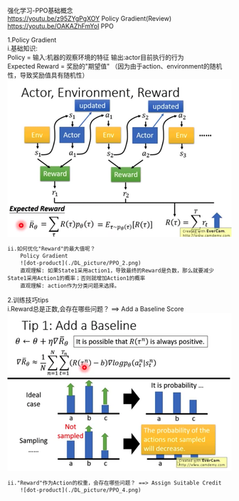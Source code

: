 强化学习-PPO基础概念    
https://youtu.be/z95ZYgPgXOY  Policy Gradient(Review)    
https://youtu.be/OAKAZhFmYoI  PPO    
  
1.Policy Gradient  
    i.基础知识:  
        Policy = 输入:机器的观察环境的特征  输出:actor目前执行的行为    
        Expected Reward = 奖励的"期望值" （因为由于action、environment的随机性，导致奖励值具有随机性）  
        ![dot-product](./DL_picture/PPO_1.png)      
  
    ii.如何优化"Reward"的最大值呢？    
        Policy Gradient  
        ![dot-product](./DL_picture/PPO_2.png)   
        直观理解: 如果State1采用action1，导致最终的Reward是负数，那么就要减少State1采用Action1的概率；否则就增加Action1的概率  
        直观理解: action作为分类问题来选择。  
    
2.训练技巧tips  
    i.Reward总是正数,会存在哪些问题？ ==> Add a Baseline Score  
        ![dot-product](./DL_picture/PPO_3.png)   
    
    ii."Reward"作为Action的权重，会存在哪些问题？ ==> Assign Suitable Credit  
        ![dot-product](./DL_picture/PPO_4.png)
